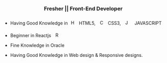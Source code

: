 ### <div align="center">Fresher || Front-End Developer</div>  
  



- Having Good Knowledge in<a href="https://en.wikipedia.org/wiki/HTML5" target="_blank"><img style="margin: 10px" src="https://profilinator.rishav.dev/skills-assets/html5-original-wordmark.svg" alt="HTML5" height="15" /></a>HTML5, <a href="https://www.w3schools.com/css/" target="_blank"><img style="margin: 10px" src="https://profilinator.rishav.dev/skills-assets/css3-original-wordmark.svg" alt="CSS3" height="15" /></a>CSS3, <a href="https://www.javascript.com/" target="_blank"><img style="margin: 10px" src="https://profilinator.rishav.dev/skills-assets/javascript-original.svg" alt="JavaScript" height="15" /></a>  JAVASCRIPT   
  

- Beginner in Reactjs <a href="https://reactjs.org/" target="_blank"><img style="margin-left: 10px" src="https://profilinator.rishav.dev/skills-assets/react-original-wordmark.svg" alt="React" height="15" /></a>     
  

- Fine Knowledge in Oracle  
  

- Having Good Knowledge in Web design & Responsive designs.  
